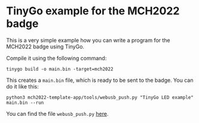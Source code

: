 # TinyGo example for the MCH2022 badge

This is a very simple example how you can write a program for the MCH2022 badge using TinyGo.

Compile it using the following command:

    tinygo build -o main.bin -target=mch2022

This creates a `main.bin` file, which is ready to be sent to the badge. You can do it like this:

    python3 mch2022-template-app/tools/webusb_push.py "TinyGo LED example" main.bin --run

You can find the file `webusb_push.py` [here](https://github.com/badgeteam/mch2022-tools/blob/bef7edfe709f89d9d601de7dde61b31fe5317854/webusb_push.py).
